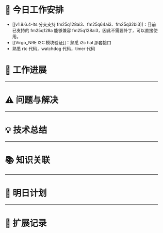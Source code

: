 



# **🔧 今日工作安排**
- [[v1.9.6.4-lts 分支支持 fm25q128ai3、fm25q64ai3、fm25q32bi3]]：目前已支持的 fm25q128a 能够兼容 fm25q128ai3，因此不需要补丁，可以直接使用。
- [[Virgo_NRE I2C 模块验证]]：熟悉 i2c hal 那套接口
- 熟悉 rtc 代码，watchdog 代码，timer 代码


# **📌 工作进展**



---

# **⚠️ 问题与解决**


---

# **💡 技术总结**


---

# **📚 知识关联**


---
# **📌 明日计划**


---

# **💬 扩展记录**



